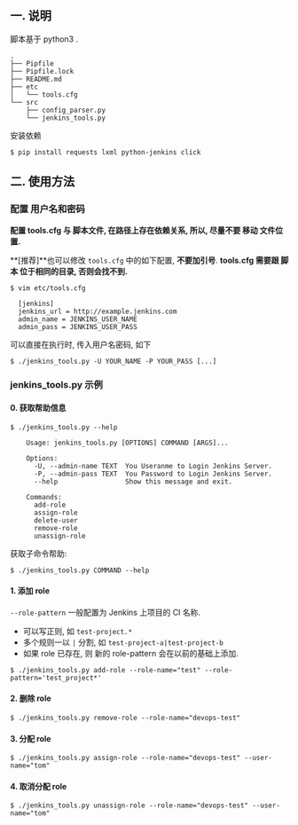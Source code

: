 ## 一. 说明
脚本基于 python3 .

```
.
├── Pipfile
├── Pipfile.lock
├── README.md
├── etc
│   └── tools.cfg
└── src
    ├── config_parser.py
    └── jenkins_tools.py
```

安装依赖

```
$ pip install requests lxml python-jenkins click
```

## 二. 使用方法
### 配置 用户名和密码

**配置 tools.cfg 与 脚本文件, 在路径上存在依赖关系, 所以, 尽量不要 移动 文件位置.**

**[推荐]**也可以修改 `tools.cfg` 中的如下配置, **不要加引号**.
**tools.cfg 需要跟 脚本 位于相同的目录, 否则会找不到.**
```
$ vim etc/tools.cfg

  [jenkins]
  jenkins_url = http://example.jenkins.com
  admin_name = JENKINS_USER_NAME
  admin_pass = JENKINS_USER_PASS

```


可以直接在执行时, 传入用户名密码, 如下
```
$ ./jenkins_tools.py -U YOUR_NAME -P YOUR_PASS [...]
```

### jenkins_tools.py 示例
#### 0. 获取帮助信息
```
$ ./jenkins_tools.py --help

    Usage: jenkins_tools.py [OPTIONS] COMMAND [ARGS]...

    Options:
      -U, --admin-name TEXT  You Useranme to Login Jenkins Server.
      -P, --admin-pass TEXT  You Password to Login Jenkins Server.
      --help                 Show this message and exit.

    Commands:
      add-role
      assign-role
      delete-user
      remove-role
      unassign-role
```

获取子命令帮助:
```
$ ./jenkins_tools.py COMMAND --help
```
#### 1. 添加 role
`--role-pattern` 一般配置为 Jenkins 上项目的 CI 名称.

- 可以写正则, 如 `test-project.*`
- 多个规则一以 `|` 分割, 如 `test-project-a|test-project-b`
- 如果 role 已存在, 则 新的 role-pattern 会在以前的基础上添加.

```
$ ./jenkins_tools.py add-role --role-name="test" --role-pattern='test_project*'
```
#### 2. 删除 role
```
$ ./jenkins_tools.py remove-role --role-name="devops-test"
```

#### 3. 分配 role

```
$ ./jenkins_tools.py assign-role --role-name="devops-test" --user-name="tom"
```

#### 4. 取消分配 role

```
$ ./jenkins_tools.py unassign-role --role-name="devops-test" --user-name="tom"
```
